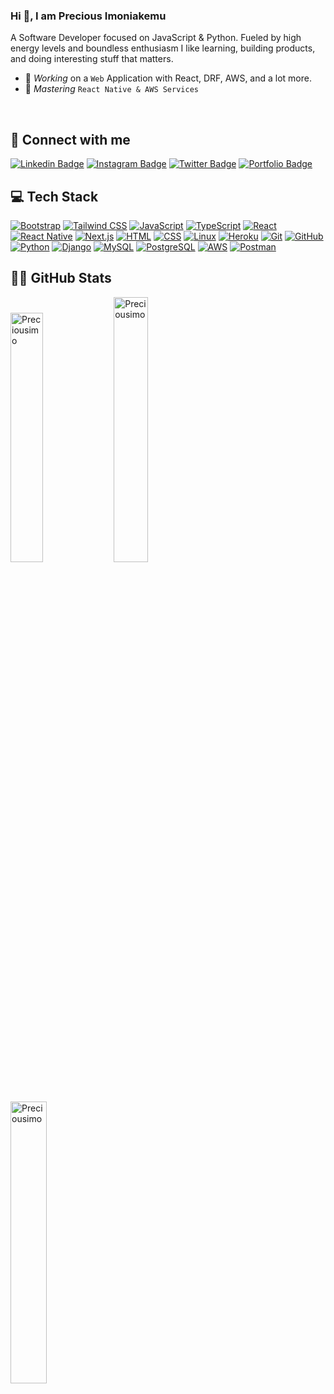 ### Hi 👋, I am Precious Imoniakemu 
A Software Developer focused on JavaScript & Python. Fueled by high energy levels and boundless enthusiasm I like learning, building products, and doing interesting stuff that matters.
- 🔭 *Working* on a `Web` Application with React, DRF, AWS, and a lot more.
- 🌱 *Mastering* `React Native & AWS Services `
<br />

## 🤝 Connect with me

[![Linkedin Badge](https://img.shields.io/badge/-Precious%20Imoniakemu-blue?style=flat-square&logo=Linkedin&logoColor=white&link=https://www.linkedin.com/in/precious-imoniakemu-80654b271/)](https://www.linkedin.com/in/precious-imoniakemu-80654b271/)
[![Instagram Badge](https://img.shields.io/badge/-@precious_imo-E33153?style=flat-square&logo=instagram&logoColor=white&link=https://www.instagram.com/precious_imo/)](https://www.instagram.com/precious_imo/)
[![Twitter Badge](https://img.shields.io/badge/-@preciousimo2-blue?style=flat-square&logo=twitter&logoColor=white&link=https://twitter.com/preciousimo2/)](https://twitter.com/preciousimo2)
[![Portfolio Badge](https://img.shields.io/badge/-Portfolio-333333?style=flat-square&logo=google-chrome&logoColor=white&link=https://preciousimo.netlify.app/)](https://preciousimo.netlify.app/)
<br />

## 💻 Tech Stack

[![Bootstrap](https://img.shields.io/badge/Bootstrap-563D7C?style=for-the-badge&logo=bootstrap&logoColor=white)](https://getbootstrap.com/)
[![Tailwind CSS](https://img.shields.io/badge/Tailwind_CSS-38B2AC?style=for-the-badge&logo=tailwind-css&logoColor=white)](https://tailwindcss.com/)
[![JavaScript](https://img.shields.io/badge/javascript%20-%23F7DF1E.svg?&style=for-the-badge&logo=javascript&logoColor=%23232F3E)](https://developer.mozilla.org/en-US/docs/Web/JavaScript)
[![TypeScript](https://img.shields.io/badge/typescript-%23007ACC.svg?style=for-the-badge&logo=typescript&logoColor=white)](https://www.typescriptlang.org/)
[![React](https://img.shields.io/badge/react%20-%2320232a.svg?&style=for-the-badge&logo=react&logoColor=%2361DAFB)](https://reactjs.org/)
[![React Native](https://img.shields.io/badge/react%20native-61dafb.svg?&style=for-the-badge&logo=react&logoColor=white)](https://reactnative.dev/)
[![Next.js](https://img.shields.io/badge/Next.js%20-%2303A9F4.svg?&style=for-the-badge&logo=next.js&logoColor=%23232F3E)](https://nextjs.org/)
[![HTML](https://img.shields.io/badge/HTML-239120?style=for-the-badge&logo=html5&logoColor=white)](https://developer.mozilla.org/en-US/docs/Web/HTML)
[![CSS](https://img.shields.io/badge/CSS-1572B6?style=for-the-badge&logo=css3&logoColor=white)](https://developer.mozilla.org/en-US/docs/Web/CSS)
[![Linux](https://img.shields.io/badge/Linux-FCC624?style=for-the-badge&logo=linux&logoColor=black)](https://www.linux.org/)
[![Heroku](https://img.shields.io/badge/Heroku-430098?style=for-the-badge&logo=heroku&logoColor=white)](https://www.heroku.com/)
[![Git](https://img.shields.io/badge/Git-F05032?style=for-the-badge&logo=git&logoColor=white)](https://git-scm.com/)
[![GitHub](https://img.shields.io/badge/GitHub-181717?style=for-the-badge&logo=github&logoColor=white)](https://github.com/)
[![Python](https://img.shields.io/badge/python-3670A0?style=for-the-badge&logo=python&logoColor=F7CA3F)](https://www.python.org/)
[![Django](https://img.shields.io/badge/django%20-%230C4B33.svg?&style=for-the-badge&logo=django&logoColor=%23FFFFFF)](https://www.djangoproject.com/)
[![MySQL](https://img.shields.io/badge/mysql-%23507E9C.svg?style=for-the-badge&logo=mysql&logoColor=white)](https://www.mysql.com/)
[![PostgreSQL](https://img.shields.io/badge/postgres-%23316192.svg?style=for-the-badge&logo=postgresql&logoColor=white)](https://www.postgresql.org/)
[![AWS](https://img.shields.io/badge/AWS-%23FF9900.svg?style=for-the-badge&logo=amazon-aws&logoColor=%23232F3E)](https://aws.amazon.com/)
[![Postman](https://img.shields.io/badge/Postman-FF6C37?style=for-the-badge&logo=postman&logoColor=white)](https://www.postman.com/)
<br />

## 👨‍💻 GitHub Stats

<p>
  <img width="32%" src="https://github-readme-stats.vercel.app/api/top-langs?username=Preciousimo&show_icons=true&theme=tokyonight&locale=en&layout=compact" alt="Preciousimo" />
  <img width="33%" src="https://github-readme-stats.vercel.app/api?username=Preciousimo&show_icons=true&theme=tokyonight" alt="Preciousimo" />
  <img width="34%" src="https://github-readme-streak-stats.herokuapp.com/?user=Preciousimo&theme=tokyonight" alt="Preciousimo" />
</p>
